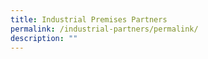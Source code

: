 ```yaml
---
title: Industrial Premises Partners
permalink: /industrial-partners/permalink/
description: ""
---
```

